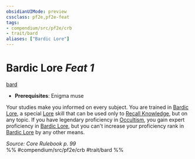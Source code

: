 ```yaml
---
obsidianUIMode: preview
cssclass: pf2e,pf2e-feat
tags:
- compendium/src/pf2e/crb
- trait/bard
aliases: ["Bardic Lore"]
---
```

# Bardic Lore  *Feat 1*  
[bard](../../Rules/traits/bard.md)  

- **Prerequisites**: Enigma muse

Your studies make you informed on every subject. You are trained in [Bardic Lore](../skills.md#Lore), a special [Lore](../skills.md#Lore) skill that can be used only to [Recall Knowledge](../../Rules/actions/recall-knowledge.md), but on any topic. If you have legendary proficiency in [Occultism](../skills.md#Occultism), you gain expert proficiency in [Bardic Lore](../skills.md#Lore), but you can't increase your proficiency rank in [Bardic Lore](../skills.md#Lore) by any other means.

*Source: Core Rulebook p. 99*  
%% #compendium/src/pf2e/crb #trait/bard %%
